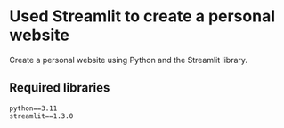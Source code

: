 # Used Streamlit to create a personal website

Create a personal website using Python and the Streamlit library.

## Required libraries
```
python==3.11
streamlit==1.3.0

```


